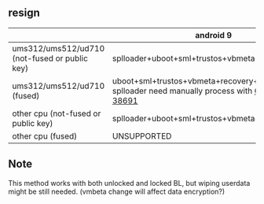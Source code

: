 ## resign

|                                               | android 9                                                    | android 10                                                   | android 11(+)   |
| --------------------------------------------- | ------------------------------------------------------------ | ------------------------------------------------------------ | --------------- |
| ums312/ums512/ud710 (not-fused or public key) | splloader+uboot+sml+trustos+vbmeta+recovery+boot             | splloader+uboot+sml+trustos+teecfg+vbmeta+recovery+boot      | not written yet |
| ums312/ums512/ud710 (fused)                   | uboot+sml+trustos+vbmeta+recovery+boot<br />splloader need manually process with [CVE-2022-38691](https://github.com/TomKing062/CVE-2022-38691_38692) | uboot+sml+trustos+teecfg+vbmeta+recovery+boot<br />splloader need manually process with [CVE-2022-38691](https://github.com/TomKing062/CVE-2022-38691_38692) | not written yet |
| other cpu (not-fused or public key)           | splloader+uboot+sml+trustos+vbmeta+recovery+boot             | splloader+uboot+sml+trustos+teecfg+vbmeta+recovery+boot      | not written yet |
| other cpu (fused)                             | UNSUPPORTED                                                  | UNSUPPORTED                                                  | UNSUPPORTED     |

## Note

This method works with both unlocked and locked BL, but wiping userdata might be still needed. (vmbeta change will affect data encryption?)
